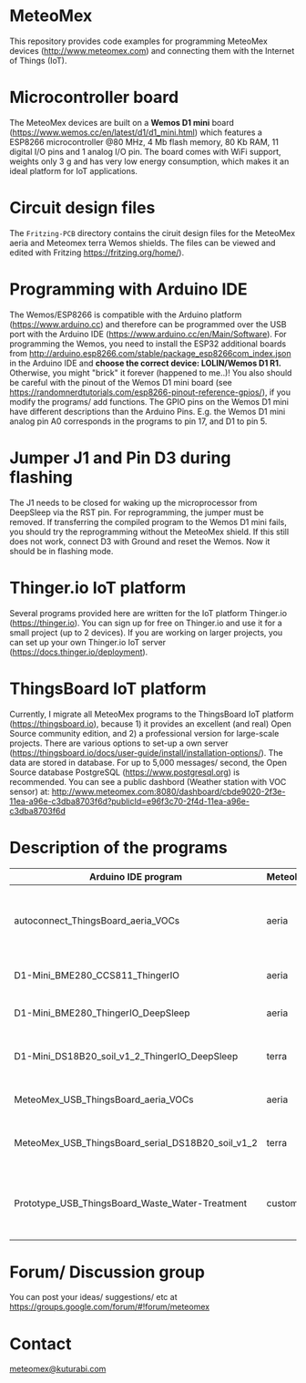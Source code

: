 # MeteoMex
This repository provides code examples for programming MeteoMex devices (<http://www.meteomex.com>) and connecting them with the Internet of Things (IoT).

# Microcontroller board
The MeteoMex devices are built on a **Wemos D1 mini** board (<https://www.wemos.cc/en/latest/d1/d1_mini.html>) which features a ESP8266 microcontroller @80 MHz, 4 Mb flash memory, 80 Kb RAM, 11 digital I/O pins and 1 analog I/O pin. The board comes with WiFi support, weights only 3 g and has very low energy consumption, which makes it an ideal platform for IoT applications.

# Circuit design files
The `Fritzing-PCB` directory contains the ciruit design files for the MeteoMex aeria and Meteomex terra Wemos shields. The files can be viewed and edited with Fritzing <https://fritzing.org/home/>).

# Programming with Arduino IDE
The Wemos/ESP8266 is compatible with the Arduino platform (<https://www.arduino.cc>) and therefore can be programmed over the USB port with the Arduino IDE (<https://www.arduino.cc/en/Main/Software>). For programming the Wemos, you need to install the ESP32 additional boards from http://arduino.esp8266.com/stable/package_esp8266com_index.json in the Arduino IDE and **choose the correct device: LOLIN/Wemos D1 R1.** Otherwise, you might "brick" it forever (happened to me..)! You also should be careful with the pinout of the Wemos D1 mini board (see <https://randomnerdtutorials.com/esp8266-pinout-reference-gpios/>), if you modify the programs/ add functions. The GPIO pins on the Wemos D1 mini have different descriptions than the Arduino Pins. E.g. the Wemos D1 mini analog pin A0 corresponds in the programs to pin 17, and D1 to pin 5.

# Jumper J1 and Pin D3 during flashing
The J1 needs to be closed for waking up the microprocessor from DeepSleep via the RST pin. For reprogramming, the jumper must be removed. If transferring the compiled program to the Wemos D1 mini fails, you should try the reprogramming without the MeteoMex shield. If this still does not work, connect D3 with Ground and reset the Wemos. Now it should be in flashing mode.

# Thinger.io IoT platform
Several programs provided here are written for the IoT platform Thinger.io (<https://thinger.io>). You can sign up for free on Thinger.io and use it for a small project (up to 2 devices). If you are working on larger projects, you can set up your own Thinger.io IoT server (<https://docs.thinger.io/deployment>). 

# ThingsBoard IoT platform
Currently, I migrate all MeteoMex programs to the ThingsBoard IoT platform (<https://thingsboard.io>), because 1) it provides an excellent (and real) Open Source community edition, and 2) a professional version for large-scale projects. There are various options to set-up a own server (<https://thingsboard.io/docs/user-guide/install/installation-options/>). The data are stored in database. For up to 5,000 messages/ second, the Open Source database PostgreSQL (<https://www.postgresql.org>) is recommended. You can see a public dashbord (Weather station with VOC sensor) at: <http://www.meteomex.com:8080/dashboard/cbde9020-2f3e-11ea-a96e-c3dba8703f6d?publicId=e96f3c70-2f4d-11ea-a96e-c3dba8703f6d>

# Description of the programs

Arduino IDE program | MeteoMex | Sensors | IoT platform | Operation
--------------------|----------|---------|--------------|----------
autoconnect_ThingsBoard_aeria_VOCs | aeria | climate, VOCs | ThingsBoard | on USB, constantly connected to WiFi, data are pushed continuously via HTTP to ThingsBoard (~150 data points per minute!), configuration of WiFi from mobile phone using a web interphase <https://github.com/prampec/IotWebConf>.
D1-Mini_BME280_CCS811_ThingerIO | aeria | climate, VOCs | Thinger | on USB, constantly connected to WiFi, data are collected every 5 minutes by Thinger.
D1-Mini_BME280_ThingerIO_DeepSleep | aeria | climate | Thinger | on 3xAA batteries, wakes up every 1 hour, connects to WiFi, and pushes data to Thinger.
D1-Mini_DS18B20_soil_v1_2_ThingerIO_DeepSleep | terra | soil moisture and temperature |Thinger | on 3xAA batteries, wakes up every 1 hour, connects to WiFi, and pushes data to Thinger.
MeteoMex_USB_ThingsBoard_aeria_VOCs | aeria | climate, VOCs | ThingsBoard | on USB, constantly connected to WiFi, data are pushed every 10 minutes via HTTP to ThingsBoard.
MeteoMex_USB_ThingsBoard_serial_DS18B20_soil_v1_2 | terra | soil moisture and temperature | ThingsBoard | on USB, sends data every hour to ThingsBoard.
Prototype_USB_ThingsBoard_Waste_Water-Treatment | custom | SR04 ultrasonic and analog turbidity | ThingsBoard | on USB, measures tank filling level and turbidity every minute and pushes data to ThingsBoard. Data are also processed with a noise peak chopper (turbitidy) and Kalman-Filter and also sent to ThingsBoard.


# Forum/ Discussion group
You can post your ideas/ suggestions/ etc at <https://groups.google.com/forum/#!forum/meteomex>

# Contact
meteomex@kuturabi.com

